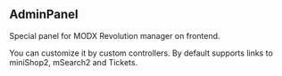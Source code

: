 ## AdminPanel

Special panel for MODX Revolution manager on frontend.

You can customize it by custom controllers. By default supports links to miniShop2, mSearch2 and Tickets.